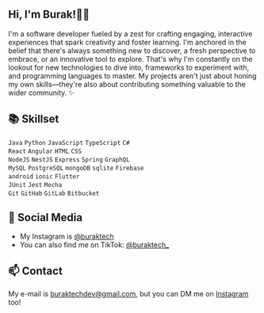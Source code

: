 ## Hi, I'm Burak!👋🏽  

I'm a software developer fueled by a zest for crafting engaging, interactive experiences that spark creativity and foster learning. I'm anchored in the belief that there's always something new to discover, a fresh perspective to embrace, or an innovative tool to explore. That's why I'm constantly on the lookout for new technologies to dive into, frameworks to experiment with, and programming languages to master. My projects aren't just about honing my own skills—they're also about contributing something valuable to the wider community. ✨

 
## 📚 Skillset

`Java` `Python` `JavaScript` `TypeScript` `C#`          
`React` `Angular` `HTML` `CSS`         
`NodeJS` `NestJS` `Express` `Spring` `GraphQL`         
`MySQL` `PostgreSQL` `mongoDB` `sqlite` `Firebase`       
`android` `ionic` `Flutter`     
`JUnit` `Jest` `Mocha`        
`Git` `GitHab` `GitLab` `Bitbucket`         

 
## 📸 Social Media

- My Instagram is [@buraktech](https://www.instagram.com/buraktech/)
- You can also find me on TikTok: [@buraktech_](https://www.tiktok.com/@buraktech_)

## 📫 Contact

My e-mail is buraktechdev@gmail.com, but you can DM me on [Instagram](https://www.instagram.com/buraktech/) too!
